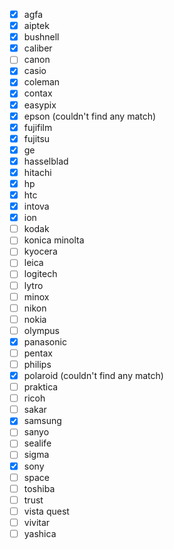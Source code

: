 - [x] agfa   
- [x] aiptek   
- [x] bushnell   
- [x] caliber   
- [ ] canon   
- [x] casio   
- [x] coleman   
- [x] contax   
- [x] easypix   
- [x] epson (couldn't find any match)
- [x] fujifilm   
- [x] fujitsu   
- [x] ge   
- [x] hasselblad   
- [x] hitachi   
- [x] hp   
- [x] htc   
- [x] intova   
- [x] ion   
- [ ] kodak   
- [ ] konica minolta   
- [ ] kyocera   
- [ ] leica   
- [ ] logitech   
- [ ] lytro   
- [ ] minox   
- [ ] nikon   
- [ ] nokia   
- [ ] olympus   
- [x] panasonic   
- [ ] pentax   
- [ ] philips   
- [x] polaroid (couldn't find any match)
- [ ] praktica   
- [ ] ricoh   
- [ ] sakar   
- [x] samsung   
- [ ] sanyo   
- [ ] sealife   
- [ ] sigma   
- [x] sony   
- [ ] space   
- [ ] toshiba   
- [ ] trust   
- [ ] vista quest   
- [ ] vivitar   
- [ ] yashica   
